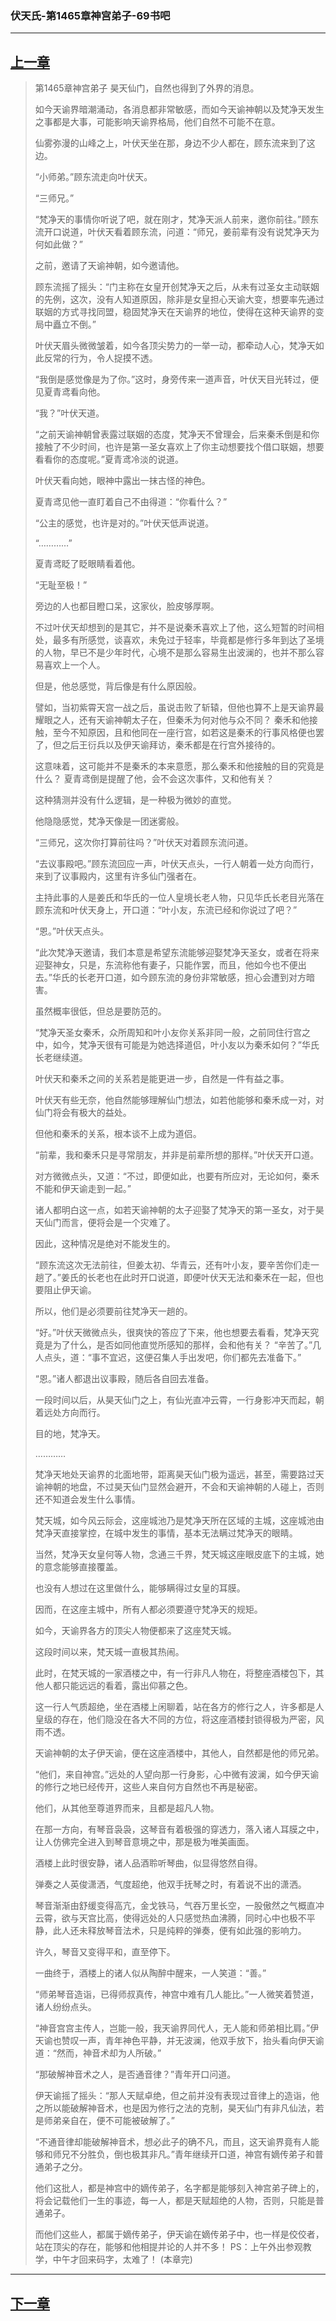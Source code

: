 ### 伏天氏-第1465章神宫弟子-69书吧

--------
[上一章](./3552e65e11506e74df4efa63fe06d72e.md)
--------


>
>
>
>第1465章神宫弟子
>昊天仙门，自然也得到了外界的消息。
>
>如今天谕界暗潮涌动，各消息都非常敏感，而如今天谕神朝以及梵净天发生之事都是大事，可能影响天谕界格局，他们自然不可能不在意。
>
>仙雾弥漫的山峰之上，叶伏天坐在那，身边不少人都在，顾东流来到了这边。
>
>“小师弟。”顾东流走向叶伏天。
>
>“三师兄。”
>
>“梵净天的事情你听说了吧，就在刚才，梵净天派人前来，邀你前往。”顾东流开口说道，叶伏天看着顾东流，问道：“师兄，姜前辈有没有说梵净天为何如此做？”
>
>之前，邀请了天谕神朝，如今邀请他。
>
>顾东流摇了摇头：“门主称在女皇开创梵净天之后，从未有过圣女主动联姻的先例，这次，没有人知道原因，除非是女皇担心天谕大变，想要率先通过联姻的方式寻找同盟，稳固梵净天在天谕界的地位，使得在这种天谕界的变局中矗立不倒。”
>
>叶伏天眉头微微皱着，如今各顶尖势力的一举一动，都牵动人心，梵净天如此反常的行为，令人捉摸不透。
>
>“我倒是感觉像是为了你。”这时，身旁传来一道声音，叶伏天目光转过，便见夏青鸢看向他。
>
>“我？”叶伏天道。
>
>“之前天谕神朝曾表露过联姻的态度，梵净天不曾理会，后来秦禾倒是和你接触了不少时间，也许是第一圣女喜欢上了你主动想要找个借口联姻，想要看看你的态度呢。”夏青鸢冷淡的说道。
>
>叶伏天看向她，眼神中露出一抹古怪的神色。
>
>夏青鸢见他一直盯着自己不由得道：“你看什么？”
>
>“公主的感觉，也许是对的。”叶伏天低声说道。
>
>“…………”
>
>夏青鸢眨了眨眼睛看着他。
>
>“无耻至极！”
>
>旁边的人也都目瞪口呆，这家伙，脸皮够厚啊。
>
>不过叶伏天却想到的是其它，并不是说秦禾喜欢上了他，这么短暂的时间相处，最多有所感觉，谈喜欢，未免过于轻率，毕竟都是修行多年到达了圣境的人物，早已不是少年时代，心境不是那么容易生出波澜的，也并不那么容易喜欢上一个人。
>
>但是，他总感觉，背后像是有什么原因般。
>
>譬如，当初紫霄天宫一战之后，虽说击败了斩辕，但他也算不上是天谕界最耀眼之人，还有天谕神朝太子在，但秦禾为何对他与众不同？
>秦禾和他接触，至今不知原因，且和他同在一座行宫，如若这是秦禾的行事风格便也罢了，但之后王衍兵以及伊天谕拜访，秦禾都是在行宫外接待的。
>
>这意味着，这可能并不是秦禾的本来意愿，那么秦禾和他接触的目的究竟是什么？
>夏青鸢倒是提醒了他，会不会这次事件，又和他有关？
>
>这种猜测并没有什么逻辑，是一种极为微妙的直觉。
>
>他隐隐感觉，梵净天像是一团迷雾般。
>
>“三师兄，这次你打算前往吗？”叶伏天对着顾东流问道。
>
>“去议事殿吧。”顾东流回应一声，叶伏天点头，一行人朝着一处方向而行，来到了议事殿内，这里有许多仙门强者在。
>
>主持此事的人是姜氏和华氏的一位人皇境长老人物，只见华氏长老目光落在顾东流和叶伏天身上，开口道：“叶小友，东流已经和你说过了吧？”
>
>“恩。”叶伏天点头。
>
>“此次梵净天邀请，我们本意是希望东流能够迎娶梵净天圣女，或者在将来迎娶神女，只是，东流称他有妻子，只能作罢，而且，他如今也不便出去。”华氏的长老开口道，如今顾东流的身份非常敏感，担心会遭到对方暗害。
>
>虽然概率很低，但总是要防范的。
>
>“梵净天圣女秦禾，众所周知和叶小友你关系非同一般，之前同住行宫之中，如今，梵净天很有可能是为她选择道侣，叶小友以为秦禾如何？”华氏长老继续道。
>
>叶伏天和秦禾之间的关系若是能更进一步，自然是一件有益之事。
>
>叶伏天有些无奈，他自然能够理解仙门想法，如若他能够和秦禾成一对，对仙门将会有极大的益处。
>
>但他和秦禾的关系，根本谈不上成为道侣。
>
>“前辈，我和秦禾只是寻常朋友，并非是前辈所想的那样。”叶伏天开口道。
>
>对方微微点头，又道：“不过，即便如此，也要有所应对，无论如何，秦禾不能和伊天谕走到一起。”
>
>诸人都明白这一点，如若天谕神朝的太子迎娶了梵净天的第一圣女，对于昊天仙门而言，便将会是一个灾难了。
>
>因此，这种情况是绝对不能发生的。
>
>“顾东流这次无法前往，但姜太初、华青云，还有叶小友，要辛苦你们走一趟了。”姜氏的长老也在此时开口说道，即便叶伏天无法和秦禾在一起，但也要阻止伊天谕。
>
>所以，他们是必须要前往梵净天一趟的。
>
>“好。”叶伏天微微点头，很爽快的答应了下来，他也想要去看看，梵净天究竟是为了什么，是否如同他直觉所感知的那样，会和他有关？
>“辛苦了。”几人点头，道：“事不宜迟，这便召集人手出发吧，你们都先去准备下。”
>
>“恩。”诸人都退出议事殿，随后各自回去准备。
>
>一段时间以后，从昊天仙门之上，有仙光直冲云霄，一行身影冲天而起，朝着远处方向而行。
>
>目的地，梵净天。
>
>…………
>
>梵净天地处天谕界的北面地带，距离昊天仙门极为遥远，甚至，需要路过天谕神朝的地盘，不过昊天仙门显然会避开，不会和天谕神朝的人碰上，否则还不知道会发生什么事情。
>
>梵天城，如今风云际会，这座城池乃是梵净天所在区域的主城，这座城池由梵净天直接掌控，在城中发生的事情，基本无法瞒过梵净天的眼睛。
>
>当然，梵净天女皇何等人物，念通三千界，梵天城这座眼皮底下的主城，她的意念能够直接覆盖。
>
>也没有人想过在这里做什么，能够瞒得过女皇的耳膜。
>
>因而，在这座主城中，所有人都必须要遵守梵净天的规矩。
>
>如今，天谕界各方的顶尖人物便都来了这座梵天城。
>
>这段时间以来，梵天城一直极其热闹。
>
>此时，在梵天城的一家酒楼之中，有一行非凡人物在，将整座酒楼包下，其他人都只能远远的看着，露出仰慕之色。
>
>这一行人气质超绝，坐在酒楼上闲聊着，站在各方的修行之人，许多都是人皇级的存在，他们隐没在各大不同的方位，将这座酒楼封锁得极为严密，风雨不透。
>
>天谕神朝的太子伊天谕，便在这座酒楼中，其他人，自然都是他的师兄弟。
>
>“他们，来自神宫。”远处的人望向那一行身影，心中微有波澜，如今伊天谕的修行之地已经传开，这些人来自何方自然也不再是秘密。
>
>他们，从其他至尊道界而来，且都是超凡人物。
>
>在那一方向，有琴音袅袅，这琴音有着极强的穿透力，落入诸人耳膜之中，让人仿佛完全进入到琴音意境之中，那是极为唯美画面。
>
>酒楼上此时很安静，诸人品酒聆听琴曲，似显得悠然自得。
>
>弹奏之人英俊潇洒，气度超绝，他双手抚琴之时，有着说不出的潇洒。
>
>琴音渐渐由舒缓变得高亢，金戈铁马，气吞万里长空，一股傲然之气概直冲云霄，欲与天宫比高，使得远处的人只感觉热血沸腾，同时心中也极不平静，此人还未释放琴音法术，只是纯粹的弹奏，便有如此强的影响力。
>
>许久，琴音又变得平和，直至停下。
>
>一曲终于，酒楼上的诸人似从陶醉中醒来，一人笑道：“善。”
>
>“师弟琴音造诣，已得师叔真传，神宫中难有几人能比。”一人微笑着赞道，诸人纷纷点头。
>
>“神音宫宫主传人，岂能一般，我天谕界同代人，无人能和师弟相比肩。”伊天谕也赞叹一声，青年神色平静，并无波澜，他双手放下，抬头看向伊天谕道：“然而，神音术却为人所破。”
>
>“那破解神音术之人，是否通音律？”青年开口问道。
>
>伊天谕摇了摇头：“那人天赋卓绝，但之前并没有表现过音律上的造诣，他之所以能破解神音术，也是因为修行之法的克制，昊天仙门有非凡仙法，若是师弟亲自在，便不可能被破解了。”
>
>“不通音律却能破解神音术，想必此子的确不凡，而且，这天谕界竟有人能够和师兄不分胜负，倒也极其非凡。”青年继续开口道，神宫有嫡传弟子和普通弟子之分。
>
>他们这批人，都是神宫中的嫡传弟子，名字都是能够刻入神宫弟子碑上的，将会记载他们一生的事迹，每一人，都是天赋超绝的人物，否则，只能是普通弟子。
>
>而他们这些人，都属于嫡传弟子，伊天谕在嫡传弟子中，也一样是佼佼者，站在顶尖的存在，能够和他相提并论的人并不多！
>PS：上午外出参观教学，中午才回来码字，太难了！
>(本章完)
>
>

--------
[下一章](./c155ed71299ece1e7e1622cf40d100a6.md)
--------
